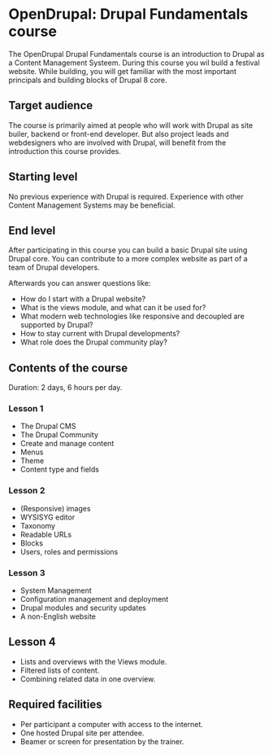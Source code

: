 # OpenDrupal: Drupal Fundamentals course
The OpenDrupal Drupal Fundamentals course is an introduction to Drupal as a Content Management Systeem. During this course you wil build a festival website. While building, you will get familiar with the most important principals and building blocks of Drupal 8 core.

## Target audience
The course is primarily aimed at people who will work with Drupal as site builer, backend or front-end developer. But also project leads and webdesigners who are involved with Drupal, will benefit from the introduction this course provides.

## Starting level
No previous experience with Drupal is required. Experience with other Content Management Systems may be beneficial.

## End level
After participating in this course you can build a basic Drupal site using Drupal core. You can contribute to a more complex website as part of a team of Drupal developers.

Afterwards you can answer questions like:

- How do I start with a Drupal website?
- What is the views module, and what can it be used for?
- What modern web technologies like responsive and decoupled are supported by Drupal?
- How to stay current with Drupal developments?
- What role does the Drupal community play?

## Contents of the course
Duration: 2 days, 6 hours per day.

### Lesson 1
- The Drupal CMS
- The Drupal Community
- Create and manage content
- Menus
- Theme
- Content type and fields

### Lesson 2
- (Responsive) images
- WYSISYG editor
- Taxonomy
- Readable URLs
- Blocks
- Users, roles and permissions

### Lesson 3
- System Management
- Configuration management and deployment
- Drupal modules and security updates
- A non-English website

## Lesson 4
- Lists and overviews with the Views module.
- Filtered lists of content.
- Combining related data in one overview.

## Required facilities
- Per participant a computer with access to the internet.
- One hosted Drupal site per attendee.
- Beamer or screen for presentation by the trainer.
 
